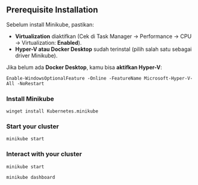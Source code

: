 ## Prerequisite Installation
Sebelum install Minikube, pastikan:

- **Virtualization** diaktifkan (Cek di Task Manager → Performance → CPU → Virtualization: **Enabled**).
- **Hyper-V atau Docker Desktop** sudah terinstal (pilih salah satu sebagai driver Minikube).

Jika belum ada **Docker Desktop**, kamu bisa **aktifkan Hyper-V**:
```
Enable-WindowsOptionalFeature -Online -FeatureName Microsoft-Hyper-V-All -NoRestart
```


### Install Minikube

```
winget install Kubernetes.minikube
```

### Start your cluster
```
minikube start
```

### Interact with your cluster

```
minikube start
```

```
minikube dashboard
```